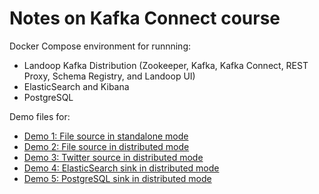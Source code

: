 # Notes on Kafka Connect course

Docker Compose environment for runnning:

* Landoop Kafka Distribution (Zookeeper, Kafka, Kafka Connect, REST Proxy, Schema Registry, and Landoop UI)
* ElasticSearch and Kibana
* PostgreSQL

Demo files for:

* [Demo 1: File source in standalone mode](code/demo-1)
* [Demo 2: File source in distributed mode](code/demo-2)
* [Demo 3: Twitter source in distributed mode](code/demo-3)
* [Demo 4: ElasticSearch sink in distributed mode](code/demo-4)
* [Demo 5: PostgreSQL sink in distributed mode](code/demo-5)
